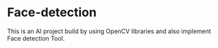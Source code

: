 # Face-detection
This is an AI project build by using  OpenCV libraries and also implement Face detection Tool.


 

